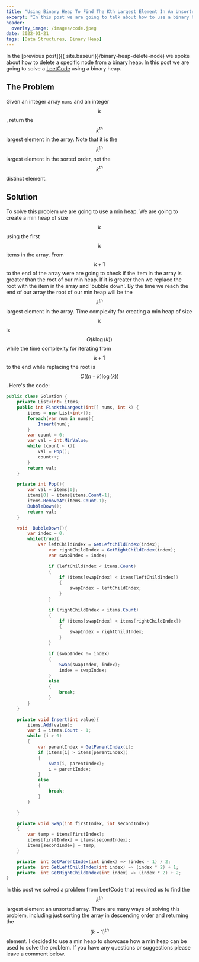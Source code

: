 ```yaml
---
title: "Using Binary Heap To Find The Kth Largest Element In An Unsorted Array"
excerpt: "In this post we are going to talk about how to use a binary heap to find the kth largest element in an unsorted array"
header:
  overlay_image: /images/code.jpeg
date: 2022-01-21
tags: [Data Structures, Binary Heap]
---
```


In the [previous post]({{ site.baseurl}}/binary-heap-delete-node) we spoke about how to delete a specific node from a binary heap. In this post we are going to solve a [LeetCode](https://leetcode.com/problems/kth-largest-element-in-an-array/) using a binary heap.

## The Problem

Given an integer array `nums` and an integer $$ k $$, return the $$
k^{th} $$ largest element in the array. Note that it is the $$ k^{th} $$ largest element in the sorted order, not the $$ k^{th} $$ distinct element.

## Solution

To solve this problem we are going to use a min heap. We are going to create a min heap of size $$ k $$ using the first $$ k $$ items in the array. From $$ k + 1 $$ to the end of the array were are going to check if the item in the array is greater than the root of our min heap. If it is greater then we replace the root with the item in the array and 'bubble down'. By the time we reach the end of our array the root of our min heap will be the $$ k^{th} $$ largest element in the array. Time complexity for creating a min heap of size $$ k $$ is $$ O(k\log(k)) $$ while the time complexity for iterating from $$ k + 1 $$ to the end while replacing the root is $$ O((n - k)\log(k)) $$. Here's the code:

```csharp
public class Solution {
    private List<int> items;
    public int FindKthLargest(int[] nums, int k) {
        items = new List<int>();
        foreach(var num in nums){
            Insert(num);
        }
        var count = 0;
        var val = int.MinValue;
        while (count < k){
            val = Pop();
            count++;
        }
        return val;
    }

    private int Pop(){
        var val = items[0];
        items[0] = items[items.Count-1];
        items.RemoveAt(items.Count-1);
        BubbleDown();
        return val;
    }

    void  BubbleDown(){
        var index = 0;
        while(true){
            var leftChildIndex = GetLeftChildIndex(index);
                var rightChildIndex = GetRightChildIndex(index);
                var swapIndex = index;

                if (leftChildIndex < items.Count)
                {
                    if (items[swapIndex] < items[leftChildIndex])
                    {
                        swapIndex = leftChildIndex;
                    }
                }

                if (rightChildIndex < items.Count)
                {
                    if (items[swapIndex] < items[rightChildIndex])
                    {
                        swapIndex = rightChildIndex;
                    }
                }

                if (swapIndex != index)
                {
                    Swap(swapIndex, index);
                    index = swapIndex;
                }
                else
                {
                    break;
                }
        }
    }

    private void Insert(int value){
        items.Add(value);
        var i = items.Count - 1;
        while (i > 0)
        {
            var parentIndex = GetParentIndex(i);
            if (items[i] > items[parentIndex])
            {
                Swap(i, parentIndex);
                i = parentIndex;
            }
            else
            {
                break;
            }
        }

    }

    private void Swap(int firstIndex, int secondIndex)
    {
        var temp = items[firstIndex];
        items[firstIndex] = items[secondIndex];
        items[secondIndex] = temp;
    }

    private  int GetParentIndex(int index) => (index - 1) / 2;
    private  int GetLeftChildIndex(int index) => (index * 2) + 1;
    private  int GetRightChildIndex(int index) => (index * 2) + 2;
}
```

In this post we solved a problem from LeetCode that required us to find the $$ k^{th} $$ largest element an unsorted array. There are many ways of solving this problem, including just sorting the array in descending order and returning the $$ (k - 1)^{th} $$ element. I decided to use a min heap to showcase how a min heap can be used to solve the problem. If you have any questions or suggestions please leave a comment below.
